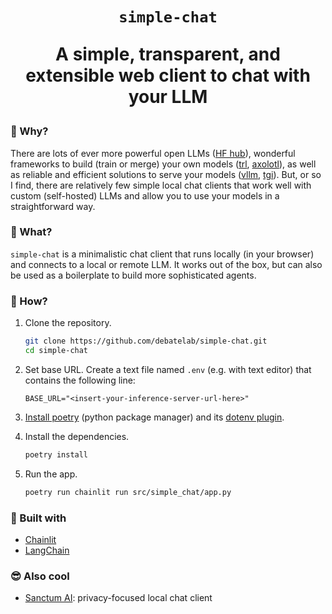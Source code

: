 <div align="center">

<h1><code>simple-chat</code>

A simple, transparent, and extensible web client to chat with your LLM

</div>

### 🤔 Why? 

There are lots of ever more powerful open LLMs ([HF hub](https://huggingface.co/models)), wonderful frameworks to build (train or merge) your own models ([trl](https://huggingface.co/docs/trl/en/index), [axolotl](https://github.com/OpenAccess-AI-Collective/axolotl)), as well as reliable and efficient solutions to serve your models ([vllm](https://docs.vllm.ai/en/stable/), [tgi](https://huggingface.co/docs/text-generation-inference/index)). But, or so I find, there are relatively few simple local chat clients that work well with custom (self-hosted) LLMs and allow you to use your models in a straightforward way.

### 🎉 What?

`simple-chat` is a minimalistic chat client that runs locally (in your browser) and connects to a local or remote LLM. It works out of the box, but can also be used as a boilerplate to build more sophisticated agents.

### 🔢 How?

1. Clone the repository.

    ```bash
    git clone https://github.com/debatelab/simple-chat.git
    cd simple-chat
    ```

2. Set base URL. Create a text file named `.env` (e.g. with text editor) that contains the following line:

    ```
    BASE_URL="<insert-your-inference-server-url-here>"
    ```

3. [Install poetry](https://python-poetry.org/docs/#installation) (python package manager) and its [dotenv plugin](https://pypi.org/project/poetry-dotenv/).

4. Install the dependencies.

    ```bash
    poetry install
    ```

5. Run the app.

    ```bash
    poetry run chainlit run src/simple_chat/app.py
    ```


### 🙏 Built with

* [Chainlit](https://github.com/Chainlit/chainlit)
* [LangChain](https://github.com/langchain-ai/langchain)


### 😎 Also cool

* [Sanctum AI](https://sanctum.ai/chat-with-ai): privacy-focused local chat client